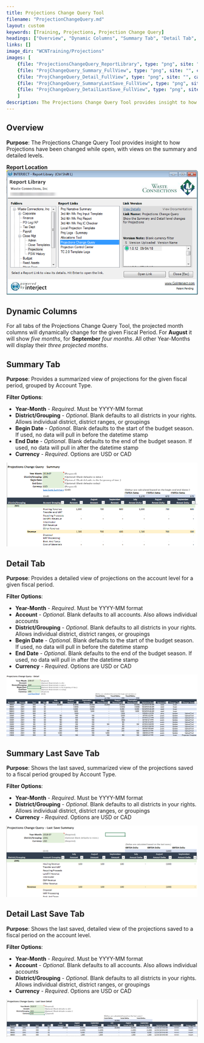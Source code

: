 ```yaml
---
title: Projections Change Query Tool
filename: "ProjectionChangeQuery.md"
layout: custom
keywords: [Training, Projections, Projection Change Query]
headings: ["Overview", "Dynamic Columns", "Summary Tab", "Detail Tab", "Summary Last Save Tab", "Detail Last Save Tab"]
links: []
image_dir: "WCNTraining/Projections"
images: [
	{file: "ProjectionsChangeQuery_ReportLibrary", type: "png", site: "", cat: "", sub: "", report: "", ribbon: "", config: ""}, 
	{file: "ProjChangeQuery_Summary_FullView", type: "png", site: "", cat: "", sub: "", report: "", ribbon: "", config: ""}, 
	{file: "ProjChangeQuery_Detail_FullView", type: "png", site: "", cat: "", sub: "", report: "", ribbon: "", config: ""}, 
	{file: "ProjChangeQuery_SummaryLastSave_FullView", type: "png", site: "", cat: "", sub: "", report: "", ribbon: "", config: ""}, 
	{file: "ProjChangeQuery_DetailLastSave_FullView", type: "png", site: "", cat: "", sub: "", report: "", ribbon: "", config: ""}
	]
description: The Projections Change Query Tool provides insight to how Projections have been changed while open, with views on the summary and detailed levels.
---
```


## Overview

**Purpose**: The Projections Change Query Tool provides insight to how Projections have been changed while open, with views on the summary and detailed levels.

**Report Location**<br>
![](/images/WCNTraining/Projections/ProjectionsChangeQuery_ReportLibrary.png)

## Dynamic Columns

For all tabs of the Projections Change Query Tool, the projected month columns will dynamically change for the given Fiscal Period. For **August** it will show *five months*, for **September** *four months*. All other Year-Months will display their *three projected months*.

## Summary Tab

**Purpose**: Provides a summarized view of projections for the given fiscal period, grouped by Account Type.

**Filter Options**:

* **Year-Month** - *Required*. Must be YYYY-MM format
* **District/Grouping** - *Optional*. Blank defaults to all districts in your rights. Allows individual district, district ranges, or groupings
* **Begin Date** - *Optional*. Blank defaults to the start of the budget season. If used, no data will pull in before the datetime stamp
* **End Date** - *Optional*. Blank defaults to the end of the budget season. If used, no data will pull in after the datetime stamp
* **Currency** - *Required*. Options are USD or CAD

![](/images/WCNTraining/Projections/ProjChangeQuery_Summary_FullView.png)

## Detail Tab

**Purpose**: Provides a detailed view of projections on the account level for a given fiscal period.

**Filter Options**:

* **Year-Month** - *Required*. Must be YYYY-MM format
* **Account** - *Optional*. Blank defaults to all accounts. Also allows individual accounts
* **District/Grouping** - *Optional*. Blank defaults to all districts in your rights. Allows individual district, district ranges, or groupings
* **Begin Date** - *Optional*. Blank defaults to the start of the budget season. If used, no data will pull in before the datetime stamp
* **End Date** - *Optional*. Blank defaults to the end of the budget season. If used, no data will pull in after the datetime stamp
* **Currency** - *Required*. Options are USD or CAD

![](/images/WCNTraining/Projections/ProjChangeQuery_Detail_FullView.png)

## Summary Last Save Tab

**Purpose**: Shows the last saved, summarized view of the projections saved to a fiscal period grouped by Account Type.

**Filter Options**:

* **Year-Month** - *Required*. Must be YYYY-MM format
* **District/Grouping** - *Optional*. Blank defaults to all districts in your rights. Allows individual district, district ranges, or groupings
* **Currency** - *Required*. Options are USD or CAD

![](/images/WCNTraining/Projections/ProjChangeQuery_SummaryLastSave_FullView.png)

## Detail Last Save Tab

**Purpose**: Shows the last saved, detailed view of the projections saved to a fiscal period on the account level.

**Filter Options**:

* **Year-Month** - *Required*. Must be YYYY-MM format
* **Account** - *Optional*. Blank defaults to all accounts. Also allows individual accounts
* **District/Grouping** - *Optional*. Blank defaults to all districts in your rights. Allows individual district, district ranges, or groupings
* **Currency** - *Required*. Options are USD or CAD

![](/images/WCNTraining/Projections/ProjChangeQuery_DetailLastSave_FullView.png)